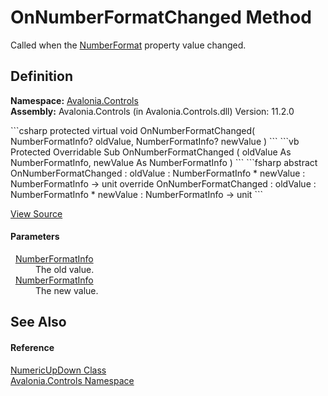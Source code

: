 # OnNumberFormatChanged Method


Called when the <a href="P_Avalonia_Controls_NumericUpDown_NumberFormat">NumberFormat</a> property value changed.



## Definition
**Namespace:** <a href="N_Avalonia_Controls">Avalonia.Controls</a>  
**Assembly:** Avalonia.Controls (in Avalonia.Controls.dll) Version: 11.2.0

<Tabs groupId="api-code-preview">
<TabItem value="csharp" label="C#">
```csharp
protected virtual void OnNumberFormatChanged(
	NumberFormatInfo? oldValue,
	NumberFormatInfo? newValue
)
```
</TabItem>
<TabItem value="vb" label="VB">
```vb
Protected Overridable Sub OnNumberFormatChanged ( 
	oldValue As NumberFormatInfo,
	newValue As NumberFormatInfo
)
```
</TabItem>
<TabItem value="fsharp" label="F#">
```fsharp
abstract OnNumberFormatChanged : 
        oldValue : NumberFormatInfo * 
        newValue : NumberFormatInfo -> unit 
override OnNumberFormatChanged : 
        oldValue : NumberFormatInfo * 
        newValue : NumberFormatInfo -> unit 
```
</TabItem>
</Tabs>



<a href="https://github.com/AvaloniaUI/Avalonia/tree/master/src/Avalonia.Controls/NumericUpDown/NumericUpDown.cs#L466" title="View the source code">View Source</a>



#### Parameters
<dl><dt>  <a href="https://learn.microsoft.com/dotnet/api/system.globalization.numberformatinfo" target="_blank" rel="noopener noreferrer">NumberFormatInfo</a></dt><dd>The old value.</dd><dt>  <a href="https://learn.microsoft.com/dotnet/api/system.globalization.numberformatinfo" target="_blank" rel="noopener noreferrer">NumberFormatInfo</a></dt><dd>The new value.</dd></dl>

## See Also


#### Reference
<a href="T_Avalonia_Controls_NumericUpDown">NumericUpDown Class</a>  
<a href="N_Avalonia_Controls">Avalonia.Controls Namespace</a>  
